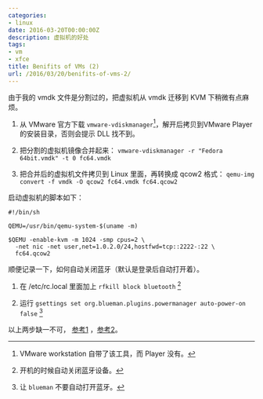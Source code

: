 ```yaml
---
categories:
- linux
date: 2016-03-20T00:00:00Z
description: 虚拟机的好处
tags:
- vm
- xfce
title: Benifits of VMs (2)
url: /2016/03/20/benifits-of-vms-2/
---
```



由于我的 vmdk 文件是分割过的，把虚拟机从 vmdk 迁移到 KVM 下稍微有点麻烦。

1. 从 VMware 官方下载 `vmware-vdiskmanager`[^1]，解开后拷贝到VMware
   Player 的安装目录，否则会提示 DLL 找不到。

2. 把分割的虚拟机镜像合并起来：
   `vmware-vdiskmanager -r "Fedora 64bit.vmdk" -t 0 fc64.vmdk`

3. 把合并后的虚拟机文件拷贝到 Linux 里面，再转换成 qcow2 格式：
   `qemu-img convert -f vmdk -O qcow2 fc64.vmdk fc64.qcow2`

启动虚拟机的脚本如下：

~~~
#!/bin/sh

QEMU=/usr/bin/qemu-system-$(uname -m)

$QEMU -enable-kvm -m 1024 -smp cpus=2 \
  -net nic -net user,net=1.0.2.0/24,hostfwd=tcp::2222-:22 \
  fc64.qcow2
~~~

顺便记录一下，如何自动关闭蓝牙（默认是登录后自动打开着）。

1. 在 /etc/rc.local 里面加上 `rfkill block bluetooth` [^2]

2. 运行 `gsettings set org.blueman.plugins.powermanager auto-power-on
   false` [^3]

以上两步缺一不可，
[参考1](https://wiki.archlinux.org/index.php/Blueman#Disable_auto_power-on)
，[参考2](http://atomato.me/blog/2014/08/gsettings-in-a-nutshell/)。

[^1]: VMware workstation 自带了该工具，而 Player 没有。
[^2]: 开机的时候自动关闭蓝牙设备。
[^3]: 让 `blueman` 不要自动打开蓝牙。
